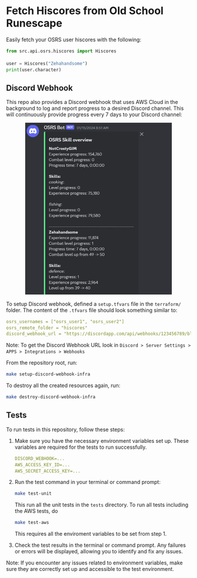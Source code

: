 # Fetch Hiscores from Old School Runescape

Easily fetch your OSRS user hiscores with the following:

```python
from src.api.osrs.hiscores import Hiscores

user = Hiscores("Zehahandsome")
print(user.character)
```

## Discord Webhook

This repo also provides a Discord webhook that uses AWS Cloud in the
background to log and report progress to a desired Discord channel. This will
continuously provide progress every 7 days to your Discord channel:

<p align="center">
<img src="osrs_discord_webhook_example.png" alt="Discord webhook example" width="400"/>
</p>

To setup Discord webhook, defined a `setup.tfvars` file in the `terraform/` folder. The content
of the `.tfvars` file should look something similar to:

```yaml
osrs_usernames = ["osrs_user1", "osrs_user2"]
osrs_remote_folder = "hiscores"
discord_webhook_url = "https://discordapp.com/api/webhooks/123456789/blabla-f456ds-this-is-a-fake-url"
```

Note: To get the Discord Webhook URL look in `Discord > Server Settings > APPS > Integrations > Webhooks` 

From the repository root, run:

```bash
make setup-discord-webhook-infra
```

To destroy all the created resources again, run:

```bash
make destroy-discord-webhook-infra
```

## Tests

To run tests in this repository, follow these steps:

1. Make sure you have the necessary environment variables set up. These variables are required for the tests to run successfully.

    ```yaml
    DISCORD_WEBHOOK=...
    AWS_ACCESS_KEY_ID=...
    AWS_SECRET_ACCESS_KEY=...
    ```

2. Run the test command in your terminal or command prompt:

   ```bash
   make test-unit
   ```

   This run all the unit tests in the `tests` directory. To run all tests including the AWS tests, do

   ```bash
   make test-aws
   ```

   This requires all the enviroment variables to be set from step 1.

3. Check the test results in the terminal or command prompt. Any failures or errors will be displayed, allowing you to identify and fix any issues.

Note: If you encounter any issues related to environment variables, make sure they are correctly set up and accessible to the test environment.
